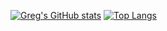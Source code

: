 [![Greg's GitHub stats](https://github-readme-stats.vercel.app/api?username=GregoryJFischer)](https://github.com/anuraghazra/github-readme-stats)
[![Top Langs](https://github-readme-stats.vercel.app/api/top-langs/?username=GregoryJFischer&langs_count=6)](https://github.com/anuraghazra/github-readme-stats)
<!--
**GregoryJFischer/GregoryJFischer** is a ✨ _special_ ✨ repository because its `README.md` (this file) appears on your GitHub profile.

Here are some ideas to get you started:

- 🔭 I’m currently working on ...
- 🌱 I’m currently learning ...
- 👯 I’m looking to collaborate on ...
- 🤔 I’m looking for help with ...
- 💬 Ask me about ...
- 📫 How to reach me: ...
- 😄 Pronouns: ...
- ⚡ Fun fact: ...
-->
